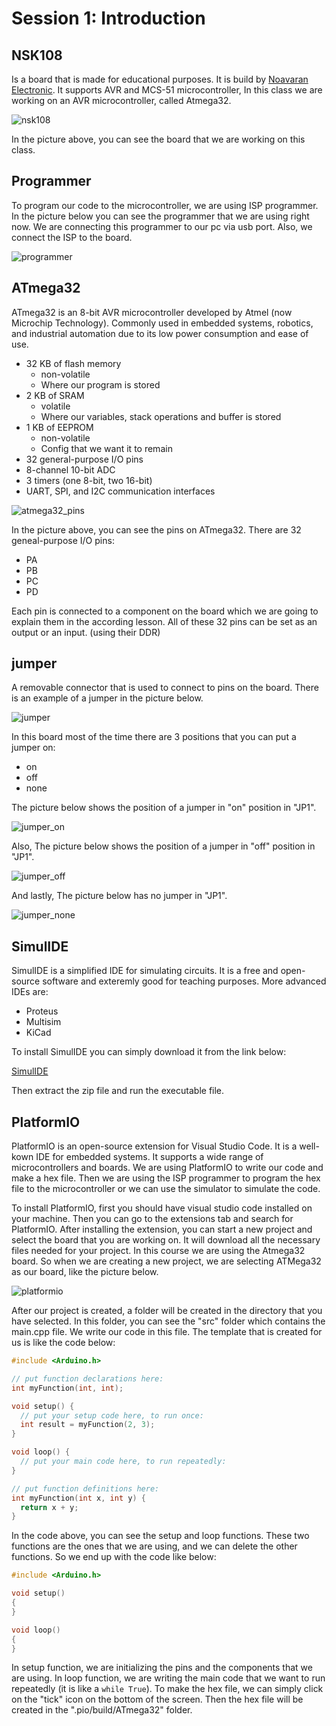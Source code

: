 # Session 1: Introduction

## NSK108

Is a board that is made for educational purposes.
It is build by [Noavaran Electronic](http://www.ne-ir.com/).
It supports AVR and MCS-51 microcontroller,
In this class we are working on an AVR microcontroller,
called Atmega32.

![nsk108](figures/nsk108.jpg)

In the picture above, you can see the board that we are
working on this class.

## Programmer

To program our code to the microcontroller, we are
using ISP programmer. In the picture below you can
see the programmer that we are using right now.
We are connecting this programmer to our pc via usb
port.
Also, we connect the ISP to the board.

![programmer](figures/programmer.jpg)

## ATmega32

ATmega32 is an 8-bit AVR microcontroller developed
by Atmel (now Microchip Technology).
Commonly used in embedded systems, robotics,
and industrial automation due to its low power
consumption and ease of use.

* 32 KB of flash memory
    * non-volatile
    * Where our program is stored
* 2 KB of SRAM
    * volatile
    * Where our variables, stack operations and buffer is stored
* 1 KB of EEPROM
    * non-volatile
    * Config that we want it to remain
* 32 general-purpose I/O pins
* 8-channel 10-bit ADC
* 3 timers (one 8-bit, two 16-bit)
* UART, SPI, and I2C communication interfaces

![atmega32_pins](figures/atmega32_pins.png)

In the picture above, you can see the pins on
ATmega32.
There are 32 geneal-purpose I/O pins:

* PA
* PB
* PC
* PD

Each pin is connected to a component on the board
which we are going to explain them in the according
lesson.
All of these 32 pins can be set as an output or an input.
(using their DDR)

## jumper

A removable connector that is used to connect to pins
on the board. There is an example of a jumper in the picture
below.

![jumper](figures/jumper.jpg)

In this board most of the time there are 3 positions that
you can put a jumper on:

* on
* off
* none

The picture below shows the position of
a jumper in "on" position in "JP1".

![jumper_on](figures/jumper_on.jpg)

Also, The picture below shows the position of
a jumper in "off" position in "JP1".

![jumper_off](figures/jumper_off.jpg)

And lastly, The picture below has no jumper in "JP1".

![jumper_none](figures/jumper_none.jpg)


## SimulIDE

SimulIDE is a simplified IDE for simulating circuits.
It is a free and open-source software and exteremly good for teaching purposes.
More advanced IDEs are:
* Proteus
* Multisim
* KiCad

To install SimulIDE you can simply download it from the link below:

[SimulIDE](https://www.simulide.com/p/downloads.html)

Then extract the zip file and run the executable file.

## PlatformIO

PlatformIO is an open-source extension for Visual Studio Code.
It is a well-kown IDE for embedded systems.
It supports a wide range of microcontrollers and boards.
We are using PlatformIO to write our code and make a hex file.
Then we are using the ISP programmer to program the hex file to the microcontroller
or we can use the simulator to simulate the code.

To install PlatformIO, first you should have visual studio code installed on your machine.
Then you can go to the extensions tab and search for PlatformIO.
After installing the extension, you can start a new project and select the board that you are working on.
It will download all the necessary files needed for your project.
In this course we are using the Atmega32 board.
So when we are creating a new project, we are selecting ATMega32 as our board, like the picture below.

![platformio](figures/platformio_board_atmega32.png)

After our project is created, a folder will be created in the directory that you have selected.
In this folder, you can see the "src" folder which contains the main.cpp file.
We write our code in this file.
The template that is created for us is like the code below:

```cpp
#include <Arduino.h>

// put function declarations here:
int myFunction(int, int);

void setup() {
  // put your setup code here, to run once:
  int result = myFunction(2, 3);
}

void loop() {
  // put your main code here, to run repeatedly:
}

// put function definitions here:
int myFunction(int x, int y) {
  return x + y;
}
```

In the code above, you can see the setup and loop functions.
These two functions are the ones that we are using, and we can delete the other functions.
So we end up with the code like below:

```cpp
#include <Arduino.h>

void setup()
{
}

void loop()
{
}
```

In setup function, we are initializing the pins and the components that we are using.
In loop function, we are writing the main code that we want to run repeatedly (it is like a `while True`).
To make the hex file, we can simply click on the "tick" icon on the bottom of the screen.
Then the hex file will be created in the ".pio/build/ATmega32" folder.
